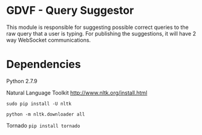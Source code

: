 # GDVF - Query Suggestor
This module is responsible for suggesting possible correct queries to the raw query that a user is typing.
For publishing the suggestions, it will have 2 way WebSocket communications.

# Dependencies
Python 2.7.9

Natural Language Toolkit http://www.nltk.org/install.html

`sudo pip install -U nltk`

`python -m nltk.downloader all`

Tornado
`pip install tornado`
